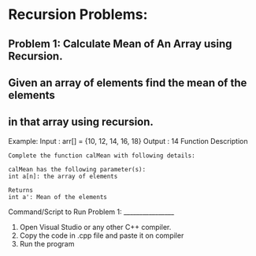 # Recursion Problems:

## Problem 1: Calculate Mean of An Array using Recursion.
## Given an array of elements find the mean of the elements
## in that array using recursion.

Example:
    Input : arr[] = {10, 12, 14, 16, 18}
    Output : 14
    Function Description

    Complete the function calMean with following details:

    calMean has the following parameter(s):
    int a[n]: the array of elements

    Returns
    int a': Mean of the elements


Command/Script to Run Problem 1: ________________
1. Open Visual Studio or any other C++ compiler.
2. Copy the code in .cpp file and paste it on compiler
3. Run the program
